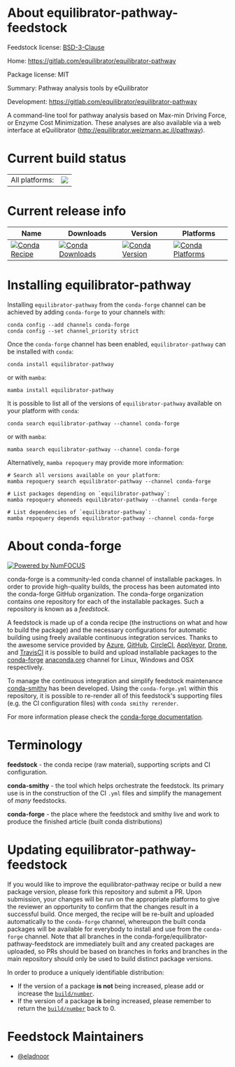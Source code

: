 About equilibrator-pathway-feedstock
====================================

Feedstock license: [BSD-3-Clause](https://github.com/conda-forge/equilibrator-pathway-feedstock/blob/main/LICENSE.txt)

Home: https://gitlab.com/equilibrator/equilibrator-pathway

Package license: MIT

Summary: Pathway analysis tools by eQuilibrator

Development: https://gitlab.com/equilibrator/equilibrator-pathway

A command-line tool for pathway analysis based on Max-min Driving Force, or Enzyme Cost Minimization. These analyses are also available via a web interface at eQuilibrator (http://equilibrator.weizmann.ac.il/pathway).


Current build status
====================


<table><tr><td>All platforms:</td>
    <td>
      <a href="https://dev.azure.com/conda-forge/feedstock-builds/_build/latest?definitionId=11267&branchName=main">
        <img src="https://dev.azure.com/conda-forge/feedstock-builds/_apis/build/status/equilibrator-pathway-feedstock?branchName=main">
      </a>
    </td>
  </tr>
</table>

Current release info
====================

| Name | Downloads | Version | Platforms |
| --- | --- | --- | --- |
| [![Conda Recipe](https://img.shields.io/badge/recipe-equilibrator--pathway-green.svg)](https://anaconda.org/conda-forge/equilibrator-pathway) | [![Conda Downloads](https://img.shields.io/conda/dn/conda-forge/equilibrator-pathway.svg)](https://anaconda.org/conda-forge/equilibrator-pathway) | [![Conda Version](https://img.shields.io/conda/vn/conda-forge/equilibrator-pathway.svg)](https://anaconda.org/conda-forge/equilibrator-pathway) | [![Conda Platforms](https://img.shields.io/conda/pn/conda-forge/equilibrator-pathway.svg)](https://anaconda.org/conda-forge/equilibrator-pathway) |

Installing equilibrator-pathway
===============================

Installing `equilibrator-pathway` from the `conda-forge` channel can be achieved by adding `conda-forge` to your channels with:

```
conda config --add channels conda-forge
conda config --set channel_priority strict
```

Once the `conda-forge` channel has been enabled, `equilibrator-pathway` can be installed with `conda`:

```
conda install equilibrator-pathway
```

or with `mamba`:

```
mamba install equilibrator-pathway
```

It is possible to list all of the versions of `equilibrator-pathway` available on your platform with `conda`:

```
conda search equilibrator-pathway --channel conda-forge
```

or with `mamba`:

```
mamba search equilibrator-pathway --channel conda-forge
```

Alternatively, `mamba repoquery` may provide more information:

```
# Search all versions available on your platform:
mamba repoquery search equilibrator-pathway --channel conda-forge

# List packages depending on `equilibrator-pathway`:
mamba repoquery whoneeds equilibrator-pathway --channel conda-forge

# List dependencies of `equilibrator-pathway`:
mamba repoquery depends equilibrator-pathway --channel conda-forge
```


About conda-forge
=================

[![Powered by
NumFOCUS](https://img.shields.io/badge/powered%20by-NumFOCUS-orange.svg?style=flat&colorA=E1523D&colorB=007D8A)](https://numfocus.org)

conda-forge is a community-led conda channel of installable packages.
In order to provide high-quality builds, the process has been automated into the
conda-forge GitHub organization. The conda-forge organization contains one repository
for each of the installable packages. Such a repository is known as a *feedstock*.

A feedstock is made up of a conda recipe (the instructions on what and how to build
the package) and the necessary configurations for automatic building using freely
available continuous integration services. Thanks to the awesome service provided by
[Azure](https://azure.microsoft.com/en-us/services/devops/), [GitHub](https://github.com/),
[CircleCI](https://circleci.com/), [AppVeyor](https://www.appveyor.com/),
[Drone](https://cloud.drone.io/welcome), and [TravisCI](https://travis-ci.com/)
it is possible to build and upload installable packages to the
[conda-forge](https://anaconda.org/conda-forge) [anaconda.org](https://anaconda.org/)
channel for Linux, Windows and OSX respectively.

To manage the continuous integration and simplify feedstock maintenance
[conda-smithy](https://github.com/conda-forge/conda-smithy) has been developed.
Using the ``conda-forge.yml`` within this repository, it is possible to re-render all of
this feedstock's supporting files (e.g. the CI configuration files) with ``conda smithy rerender``.

For more information please check the [conda-forge documentation](https://conda-forge.org/docs/).

Terminology
===========

**feedstock** - the conda recipe (raw material), supporting scripts and CI configuration.

**conda-smithy** - the tool which helps orchestrate the feedstock.
                   Its primary use is in the construction of the CI ``.yml`` files
                   and simplify the management of *many* feedstocks.

**conda-forge** - the place where the feedstock and smithy live and work to
                  produce the finished article (built conda distributions)


Updating equilibrator-pathway-feedstock
=======================================

If you would like to improve the equilibrator-pathway recipe or build a new
package version, please fork this repository and submit a PR. Upon submission,
your changes will be run on the appropriate platforms to give the reviewer an
opportunity to confirm that the changes result in a successful build. Once
merged, the recipe will be re-built and uploaded automatically to the
`conda-forge` channel, whereupon the built conda packages will be available for
everybody to install and use from the `conda-forge` channel.
Note that all branches in the conda-forge/equilibrator-pathway-feedstock are
immediately built and any created packages are uploaded, so PRs should be based
on branches in forks and branches in the main repository should only be used to
build distinct package versions.

In order to produce a uniquely identifiable distribution:
 * If the version of a package **is not** being increased, please add or increase
   the [``build/number``](https://docs.conda.io/projects/conda-build/en/latest/resources/define-metadata.html#build-number-and-string).
 * If the version of a package **is** being increased, please remember to return
   the [``build/number``](https://docs.conda.io/projects/conda-build/en/latest/resources/define-metadata.html#build-number-and-string)
   back to 0.

Feedstock Maintainers
=====================

* [@eladnoor](https://github.com/eladnoor/)

